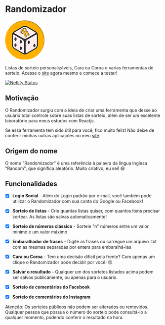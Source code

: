 # Randomizador
![Logo](https://github.com/Gustavo-Kuze/randomizador/blob/dev/public/img/randomizador_icon_128.png "Logo")

Listas de sorteio personalizáveis, Cara ou Coroa e varias ferramentas de sorteio. Acesse o [site](https://randomizador.com.br) agora mesmo e comece a testar!

[![Netlify Status](https://api.netlify.com/api/v1/badges/c81a36f1-0f50-45e7-9b5f-f91aa52fa51b/deploy-status)](https://app.netlify.com/sites/randomizador/deploys)

## Motivação
O Randomizador surgiu com a ideia de criar uma ferramenta que desse ao usuário total controle sobre suas listas de sorteio, além de ser um excelente laboratório para meus estudos com Reactjs.

Se essa ferramenta tem sido útil para você, fico muito feliz! Não deixe de conferir minhas outras aplicações no meu [site](https://gustavokuze.com).

## Origem do nome
O nome "Randomizador" é uma referência à palavra da língua Inglesa "Random", que significa aleatório. Muito criativo, eu sei! 😆

## Funcionalidades

- [x] **Login Social** - Além do Login padrão por e-mail, você também pode utilizar o Randomizador com sua conta do Google ou Facebook!
- [x] **Sorteio de listas** - Crie quantas listas quiser, com quantos itens precisar sortear. As listas são salvas automaticamente!
- [x] **Sorteio de números clássico** - Sorteie "n" números entre um valor mínimo e um valor máximo
- [x] **Embaralhador de frases** - Digite as frases ou carregue um arquivo .txt com as mesmas separadas por enters para embaralhá-las
- [x] **Cara ou Coroa** - Tem uma decisão difícil pela frente? Com apenas um clique o Randomizador pode decidir por você! 😜
- [x] **Salvar o resultado** - Qualquer um dos sorteios listados acima podem ser salvos publicamente, ou apenas para o usuário.
- [x] **Sorteio de comentários do Facebook**

- [x] **Sorteio de comentários do Instagram**

Atenção: Os sorteios públicos não podem ser alterados ou removidos. Qualquer pessoa que possua o número do sorteio pode consultá-lo a qualquer momento, podendo conferir o resultado na hora.
